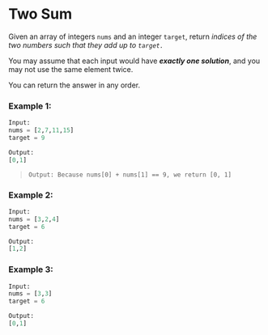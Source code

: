# Two Sum

Given an array of integers `nums` and an integer `target`, return _indices of the two numbers such that they add up to `target.`_

You may assume that each input would have ***exactly one solution***, and you may not use the same element twice.

You can return the answer in any order.

 

### Example 1:
``` python
Input:
nums = [2,7,11,15]
target = 9

Output: 
[0,1]
```
> `Output: Because nums[0] + nums[1] == 9, we return [0, 1]`
 

### Example 2:
``` python
Input: 
nums = [3,2,4]
target = 6

Output: 
[1,2]
```
### Example 3:
``` python
Input: 
nums = [3,3]
target = 6

Output: 
[0,1]
```
